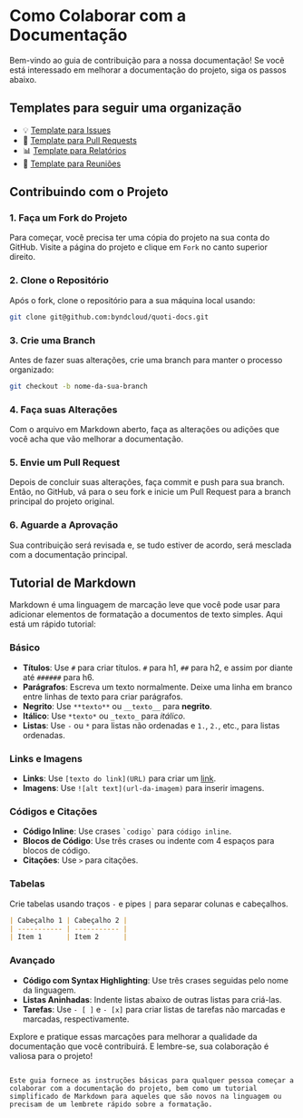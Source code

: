 # Como Colaborar com a Documentação

Bem-vindo ao guia de contribuição para a nossa documentação! Se você está interessado em melhorar a documentação do projeto, siga os passos abaixo.

## Templates para seguir uma organização

- 💡 [Template para Issues](../../templates/issues)
- 🔄 [Template para Pull Requests](../../templates/pull_requests)
- 📊 [Template para Relatórios](../../templates/relatorios)
- 🤝 [Template para Reuniões](../../templates/reunioes)

## Contribuindo com o Projeto

### 1. Faça um Fork do Projeto
Para começar, você precisa ter uma cópia do projeto na sua conta do GitHub. Visite a página do projeto e clique em `Fork` no canto superior direito.

### 2. Clone o Repositório
Após o fork, clone o repositório para a sua máquina local usando:
```sh
git clone git@github.com:byndcloud/quoti-docs.git
```

### 3. Crie uma Branch
Antes de fazer suas alterações, crie uma branch para manter o processo organizado:
```sh
git checkout -b nome-da-sua-branch
```

### 4. Faça suas Alterações
Com o arquivo em Markdown aberto, faça as alterações ou adições que você acha que vão melhorar a documentação.

### 5. Envie um Pull Request
Depois de concluir suas alterações, faça commit e push para sua branch. Então, no GitHub, vá para o seu fork e inicie um Pull Request para a branch principal do projeto original.

### 6. Aguarde a Aprovação
Sua contribuição será revisada e, se tudo estiver de acordo, será mesclada com a documentação principal.

## Tutorial de Markdown

Markdown é uma linguagem de marcação leve que você pode usar para adicionar elementos de formatação a documentos de texto simples. Aqui está um rápido tutorial:

### Básico

- **Títulos**: Use `#` para criar títulos. `#` para h1, `##` para h2, e assim por diante até `######` para h6.
- **Parágrafos**: Escreva um texto normalmente. Deixe uma linha em branco entre linhas de texto para criar parágrafos.
- **Negrito**: Use `**texto**` ou `__texto__` para **negrito**.
- **Itálico**: Use `*texto*` ou `_texto_` para _itálico_.
- **Listas**: Use `-` ou `*` para listas não ordenadas e `1.`, `2.`, etc., para listas ordenadas.

### Links e Imagens

- **Links**: Use `[texto do link](URL)` para criar um [link](#).
- **Imagens**: Use `![alt text](url-da-imagem)` para inserir imagens.

### Códigos e Citações

- **Código Inline**: Use crases `` `codigo` `` para `código inline`.
- **Blocos de Código**: Use três crases ou indente com 4 espaços para blocos de código.
- **Citações**: Use `>` para citações.

### Tabelas

Crie tabelas usando traços `-` e pipes `|` para separar colunas e cabeçalhos.

```md
| Cabeçalho 1 | Cabeçalho 2 |
| ----------- | ----------- |
| Item 1      | Item 2      |
```

### Avançado

- **Código com Syntax Highlighting**: Use três crases seguidas pelo nome da linguagem.
- **Listas Aninhadas**: Indente listas abaixo de outras listas para criá-las.
- **Tarefas**: Use `- [ ]` e `- [x]` para criar listas de tarefas não marcadas e marcadas, respectivamente.

Explore e pratique essas marcações para melhorar a qualidade da documentação que você contribuirá. E lembre-se, sua colaboração é valiosa para o projeto!
```

Este guia fornece as instruções básicas para qualquer pessoa começar a colaborar com a documentação do projeto, bem como um tutorial simplificado de Markdown para aqueles que são novos na linguagem ou precisam de um lembrete rápido sobre a formatação.